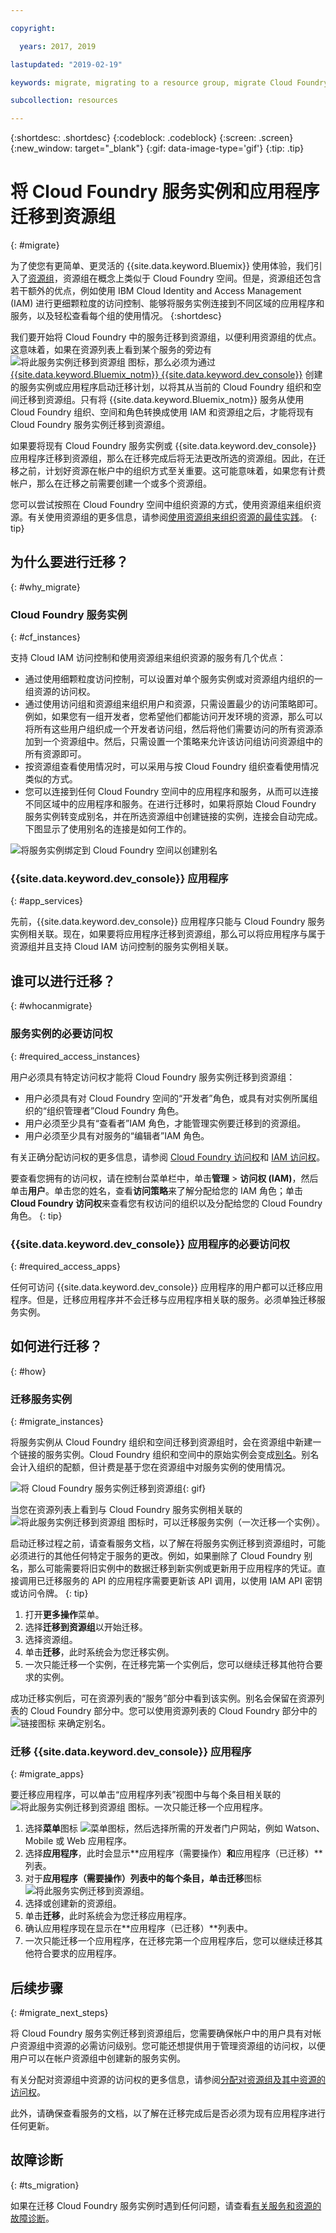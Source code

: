 ```yaml
---

copyright:

  years: 2017, 2019

lastupdated: "2019-02-19"

keywords: migrate, migrating to a resource group, migrate Cloud Foundry

subcollection: resources

---
```


{:shortdesc: .shortdesc}
{:codeblock: .codeblock}
{:screen: .screen}
{:new_window: target="_blank"}
{:gif: data-image-type='gif'}
{:tip: .tip}

# 将 Cloud Foundry 服务实例和应用程序迁移到资源组
{: #migrate}

为了使您有更简单、更灵活的 {{site.data.keyword.Bluemix}} 使用体验，我们引入了[资源组](/docs/resources?topic=resources-rgs)，资源组在概念上类似于 Cloud Foundry 空间。但是，资源组还包含若干额外的优点，例如使用 IBM Cloud Identity and Access Management (IAM) 进行更细颗粒度的访问控制、能够将服务实例连接到不同区域的应用程序和服务，以及轻松查看每个组的使用情况。
{:shortdesc}

我们要开始将 Cloud Foundry 中的服务迁移到资源组，以便利用资源组的优点。这意味着，如果在资源列表上看到某个服务的旁边有 ![将此服务实例迁移到资源组](images/migrate.svg "将此服务实例迁移到资源组") 图标，那么必须为通过 [{{site.data.keyword.Bluemix_notm}} {{site.data.keyword.dev_console}}](https://cloud.ibm.com/developer/appservice/dashboard) 创建的服务实例或应用程序启动迁移计划，以将其从当前的 Cloud Foundry 组织和空间迁移到资源组。只有将 {{site.data.keyword.Bluemix_notm}} 服务从使用 Cloud Foundry 组织、空间和角色转换成使用 IAM 和资源组之后，才能将现有 Cloud Foundry 服务实例迁移到资源组。

如果要将现有 Cloud Foundry 服务实例或 {{site.data.keyword.dev_console}} 应用程序迁移到资源组，那么在迁移完成后将无法更改所选的资源组。因此，在迁移之前，计划好资源在帐户中的组织方式至关重要。这可能意味着，如果您有计费帐户，那么在迁移之前需要创建一个或多个资源组。

您可以尝试按照在 Cloud Foundry 空间中组织资源的方式，使用资源组来组织资源。有关使用资源组的更多信息，请参阅[使用资源组来组织资源的最佳实践](/docs/resources?topic=resources-bp_resourcegroups)。
{: tip}


## 为什么要进行迁移？
{: #why_migrate}

### Cloud Foundry 服务实例
{: #cf_instances}

支持 Cloud IAM 访问控制和使用资源组来组织资源的服务有几个优点：

* 通过使用细颗粒度访问控制，可以设置对单个服务实例或对资源组内组织的一组资源的访问权。
* 通过使用访问组和资源组来组织用户和资源，只需设置最少的访问策略即可。例如，如果您有一组开发者，您希望他们都能访问开发环境的资源，那么可以将所有这些用户组织成一个开发者访问组，然后将他们需要访问的所有资源添加到一个资源组中。然后，只需设置一个策略来允许该访问组访问资源组中的所有资源即可。
* 按资源组查看使用情况时，可以采用与按 Cloud Foundry 组织查看使用情况类似的方式。
* 您可以连接到任何 Cloud Foundry 空间中的应用程序和服务，从而可以连接不同区域中的应用程序和服务。在进行迁移时，如果将原始 Cloud Foundry 服务实例转变成别名，并在所选资源组中创建链接的实例，连接会自动完成。下图显示了使用别名的连接是如何工作的。

![将服务实例绑定到 Cloud Foundry 空间以创建别名](images/alias.svg "将服务实例绑定到 Cloud Foundry 空间以创建别名")

### {{site.data.keyword.dev_console}} 应用程序
{: #app_services}

先前，{{site.data.keyword.dev_console}} 应用程序只能与 Cloud Foundry 服务实例相关联。现在，如果要将应用程序迁移到资源组，那么可以将应用程序与属于资源组并且支持 Cloud IAM 访问控制的服务实例相关联。

## 谁可以进行迁移？
{: #whocanmigrate}

### 服务实例的必要访问权
{: #required_access_instances}

用户必须具有特定访问权才能将 Cloud Foundry 服务实例迁移到资源组：

* 用户必须具有对 Cloud Foundry 空间的“开发者”角色，或具有对实例所属组织的“组织管理者”Cloud Foundry 角色。
* 用户必须至少具有“查看者”IAM 角色，才能管理实例要迁移到的资源组。
* 用户必须至少具有对服务的“编辑者”IAM 角色。

有关正确分配访问权的更多信息，请参阅 [Cloud Foundry 访问权](/docs/iam?topic=iam-cfaccess)和 [IAM 访问权](/docs/iam?topic=iam-userroles#platformrolestable1)。

要查看您拥有的访问权，请在控制台菜单栏中，单击**管理** &gt; **访问权 (IAM)**，然后单击**用户**。单击您的姓名，查看**访问策略**来了解分配给您的 IAM 角色；单击 **Cloud Foundry 访问权**来查看您有权访问的组织以及分配给您的 Cloud Foundry 角色。
{: tip}

### {{site.data.keyword.dev_console}} 应用程序的必要访问权
{: #required_access_apps}

任何可访问 {{site.data.keyword.dev_console}} 应用程序的用户都可以迁移应用程序。但是，迁移应用程序并不会迁移与应用程序相关联的服务。必须单独迁移服务实例。

## 如何进行迁移？
{: #how}

### 迁移服务实例
{: #migrate_instances}

将服务实例从 Cloud Foundry 组织和空间迁移到资源组时，会在资源组中新建一个链接的服务实例。Cloud Foundry 组织和空间中的原始实例会变成[别名](/docs/resources?topic=resources-connect_app#what_is_alias)。别名会计入组织的配额，但计费是基于您在资源组中对服务实例的使用情况。

![将 Cloud Foundry 服务实例迁移到资源组](images/migration.gif){: gif}

当您在资源列表上看到与 Cloud Foundry 服务实例相关联的 ![将此服务实例迁移到资源组](images/migrate.svg "将此服务实例迁移到资源组") 图标时，可以迁移服务实例（一次迁移一个实例）。

启动迁移过程之前，请查看服务文档，以了解在将服务实例迁移到资源组时，可能必须进行的其他任何特定于服务的更改。例如，如果删除了 Cloud Foundry 别名，那么可能需要将旧实例中的数据迁移到新实例或更新用于应用程序的凭证。直接调用已迁移服务的 API 的应用程序需要更新该 API 调用，以使用 IAM API 密钥或访问令牌。
{: tip}

1. 打开**更多操作**菜单。
2. 选择**迁移到资源组**以开始迁移。
3. 选择资源组。
4. 单击**迁移**，此时系统会为您迁移实例。
5. 一次只能迁移一个实例，在迁移完第一个实例后，您可以继续迁移其他符合要求的实例。

成功迁移实例后，可在资源列表的“服务”部分中看到该实例。别名会保留在资源列表的 Cloud Foundry 部分中。您可以使用资源列表的 Cloud Foundry 部分中的 ![链接图标](images/link.svg "代表别名的链接图标") 来确定别名。

### 迁移 {{site.data.keyword.dev_console}} 应用程序
{: #migrate_apps}

要迁移应用程序，可以单击“应用程序列表”视图中与每个条目相关联的 ![将此服务实例迁移到资源组](images/migrate.svg "将此服务实例迁移到资源组") 图标。一次只能迁移一个应用程序。

1. 选择**菜单**图标 ![菜单图标](../icons/icon_hamburger.svg)，然后选择所需的开发者门户网站，例如 Watson、Mobile 或 Web 应用程序。
2. 选择**应用程序**，此时会显示**应用程序（需要操作）**和**应用程序（已迁移）**列表。
3. 对于**应用程序（需要操作）**列表中的每个条目，单击**迁移**图标 ![将此服务实例迁移到资源组](images/migrate.svg "将此服务实例迁移到资源组")。
4. 选择或创建新的资源组。
5. 单击**迁移**，此时系统会为您迁移应用程序。
6. 确认应用程序现在显示在**应用程序（已迁移）**列表中。
7. 一次只能迁移一个应用程序，在迁移完第一个应用程序后，您可以继续迁移其他符合要求的应用程序。


## 后续步骤
{: #migrate_next_steps}

将 Cloud Foundry 服务实例迁移到资源组后，您需要确保帐户中的用户具有对帐户资源组中资源的必需访问级别。您可能还想提供用于管理资源组的访问权，以便用户可以在帐户资源组中创建新的服务实例。

有关分配对资源组中资源的访问权的更多信息，请参阅[分配对资源组及其中资源的访问权](/docs/resources?topic=resources-bp_resourcegroups#assigning_access_rgs)。

此外，请确保查看服务的文档，以了解在迁移完成后是否必须为现有应用程序进行任何更新。


## 故障诊断
{: #ts_migration}

如果在迁移 Cloud Foundry 服务实例时遇到任何问题，请查看[有关服务和资源的故障诊断](/docs/resources?topic=resources-services)。
